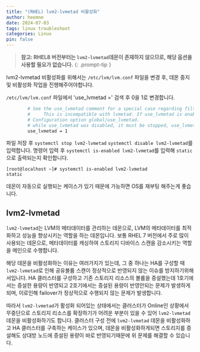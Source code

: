 ```yaml
---
title: "(RHEL) lvm2-lvmetad 비활성화"
author: heomne
date: 2024-07-03
tags: linux troubleshoot
categories: Linux
pin: false
---
```


> **참고: RHEL8 버전부터는 `lvm2-lvmetad`데몬이 존재하지 않으므로, 해당 옵션을 사용할 필요가 없습니다.**
{: .prompt-tip }

lvm2-lvmetad 비활성화를 위해서는 `/etc/lvm/lvm.conf` 파일을 변경 후, 데몬 중지 및 비활성화 작업을 진행해주어야합니다.

`/etc/lvm/lvm.conf` 파일에서 'use_lvmetad =' 검색 후 0을 1로 변경합니다.
```bash
        # See the use_lvmetad comment for a special case regarding filters.
        #     This is incompatible with lvmetad. If use_lvmetad is enabled,
        # Configuration option global/use_lvmetad.
        # while use_lvmetad was disabled, it must be stopped, use_lvmetad
        use_lvmetad = 1
```

파일 저장 후 `systemctl stop lvm2-lvmetad` `systemctl disable lvm2-lvmetad`를 입력합니다.
명령어 입력 후 `systemctl is-enabled lvm2-lvmetad`를 입력해 `static`으로 출력되는지 확인합니다.
```terminal
[root@localhost ~]# systemctl is-enabled lvm2-lvmetad
static
```

데몬이 자동으로 실행되는 케이스가 있기 때문에 가능하면 OS를 재부팅 해주는게 좋습니다.

## lvm2-lvmetad

`lvm2-lvmetad`는 LVM의 메타데이터를 관리하는 데몬으로, LVM의 메타데이터를 최적화하고 성능을 향상시키는 역할을 하는 데몬입니다.
보통 RHEL 7 버전에서 주로 많이 사용되는 데몬으로, 메타데이터를 캐싱하여 스토리지 디바이스 스캔을 감소시키는 역할을 메인으로 수행합니다.

해당 데몬을 비활성화하는 이유는 여러가지가 있는데, 그 중 하나는 HA를 구성할 때 `lvm2-lvmetad`로 인해 공유볼륨 스캔이 정상적으로 반영되지 않는 이슈를 방지하기위해서입니다.
HA 클러스터를 구성하고 기존 스토리지 리소스의 볼륨을 증설했는데 1호기에서는 증설한 용량이 반영되고 2호기에서는 증설된 용량이 반영안되는 문제가 발생하게되며, 이로인해 failover가 정상적으로 수행되지 않는 문제가 발생합니다.

따라서 `lvm2-lvmetad`가 활성화 되어있는 상태에서는 클러스터가 Online인 상황에서 무중단으로 스토리지 리소스를 확장하기가 어려운 부분이 있을 수 있어 `lvm2-lvmetad` 데몬을 비활성화하기도 합니다. 클러스터 구성 전에 `lvm2-lvmetad` 데몬을 비활성화하고 HA 클러스터를 구축하는 케이스가 있으며, 데몬을 비활성화하게되면 스토리지를 증설해도 상대방 노드에 증설된 용량이 바로 반영되기때문에 위 문제를 해결할 수 있습니다.
